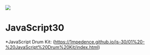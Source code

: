 ﻿![](https://javascript30.com/images/JS3-social-share.png)

# JavaScript30

*JavaScript Drum Kit: (https://1mpedence.github.io/js-30/01%20-%20JavaScript%20Drum%20Kit/index.html)
